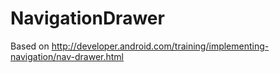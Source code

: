 NavigationDrawer
================

Based on http://developer.android.com/training/implementing-navigation/nav-drawer.html
